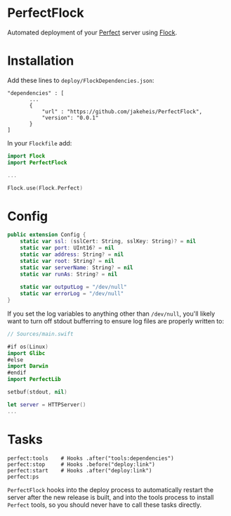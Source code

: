 # PerfectFlock

Automated deployment of your [Perfect](https://github.com/PerfectlySoft/Perfect) server using [Flock](https://github.com/jakeheis/Flock).

# Installation
Add these lines to `deploy/FlockDependencies.json`:
```
"dependencies" : [
       ...
       {
           "url" : "https://github.com/jakeheis/PerfectFlock",
           "version": "0.0.1"
       }
]
```
In your `Flockfile` add:
```swift
import Flock
import PerfectFlock

...

Flock.use(Flock.Perfect)
```
# Config
```swift
public extension Config {
    static var ssl: (sslCert: String, sslKey: String)? = nil
    static var port: UInt16? = nil
    static var address: String? = nil
    static var root: String? = nil
    static var serverName: String? = nil
    static var runAs: String? = nil
    
    static var outputLog = "/dev/null"
    static var errorLog = "/dev/null"
}
```
If you set the log variables to anything other than `/dev/null`, you'll likely want to turn off stdout bufferring to ensure log files are properly written to:
```swift
// Sources/main.swift

#if os(Linux)
import Glibc
#else
import Darwin
#endif
import PerfectLib

setbuf(stdout, nil)

let server = HTTPServer()
...
```
# Tasks
```
perfect:tools    # Hooks .after("tools:dependencies")
perfect:stop     # Hooks .before("deploy:link")
perfect:start    # Hooks .after("deploy:link")
perfect:ps
```
`PerfectFlock` hooks into the deploy process to automatically restart the server after the new release is built, and into the tools process to install `Perfect` tools, so you should never have to call these tasks directly.
